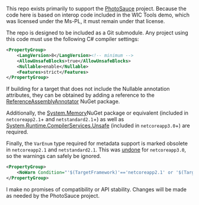 This repo exists primarily to support the [PhotoSauce](https://github.com/saucecontrol/PhotoSauce) project.  Because the code here is based on interop code included in the WIC Tools demo, which was licensed under the Ms-PL, it must remain under that license.

The repo is designed to be included as a Git submodule.  Any project using this code must use the following C# compiler settings:

```XML
<PropertyGroup>
    <LangVersion>8</LangVersion><!-- minimum -->
    <AllowUnsafeBlocks>true</AllowUnsafeBlocks>
    <Nullable>enable</Nullable>
    <Features>strict</Features>
</PropertyGroup>
```

If building for a target that does not include the Nullable annotation attributes, they can be obtained by adding a reference to the [ReferenceAssemblyAnnotator](https://www.nuget.org/packages/TunnelVisionLabs.ReferenceAssemblyAnnotator) NuGet package.

Additionally, the [System.Memory](https://www.nuget.org/packages/System.Memory/)NuGet package or equivalent (included in `netcoreapp2.1`+ and `netstandard2.1`+) as well as [System.Runtime.CompilerServices.Unsafe](https://www.nuget.org/packages/System.Runtime.CompilerServices.Unsafe) (included in `netcoreapp3.0`+) are required.

Finally, the `VarEnum` type required for metadata support is marked obsolete in `netcoreapp2.1` and `netstandard2.1`.  This was [undone](https://github.com/dotnet/corefx/pull/35161) for `netcoreapp3.0`, so the warnings can safely be ignored.

```XML
<PropertyGroup>
    <NoWarn Condition="'$(TargetFramework)'=='netcoreapp2.1' or '$(TargetFramework)'=='netstandard2.1'">$(NoWarn);CS0618</NoWarn>
</PropertyGroup>
```

I make no promises of compatibility or API stability.  Changes will be made as needed by the PhotoSauce project.
